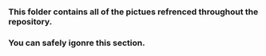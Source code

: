 ### This folder contains all of the pictues refrenced throughout the repository.
### You can safely igonre this section.
 
